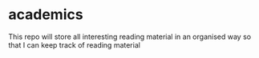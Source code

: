 # academics
This repo will store all interesting reading material in an organised way so that I can keep track of reading material
